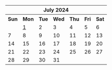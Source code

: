 <table align="center" border="0" cellpadding="0" cellspacing="0" class="month">
 <tr>
  <th class="month" colspan="7">
   July 2024
  </th>
 </tr>
 <tr>
  <th class="sun">
   Sun
  </th>
  <th class="mon">
   Mon
  </th>
  <th class="tue">
   Tue
  </th>
  <th class="wed">
   Wed
  </th>
  <th class="thu">
   Thu
  </th>
  <th class="fri">
   Fri
  </th>
  <th class="sat">
   Sat
  </th>
 </tr>
 <tr>
  <td class="noday">
  </td>
  <td class="mon">
   <a href="20240701.py">
    1
   </a>
  </td>
  <td class="tue">
   2
  </td>
  <td class="wed">
   3
  </td>
  <td class="thu">
   4
  </td>
  <td class="fri">
   5
  </td>
  <td class="sat">
   6
  </td>
 </tr>
 <tr>
  <td class="sun">
   7
  </td>
  <td class="mon">
   8
  </td>
  <td class="tue">
   9
  </td>
  <td class="wed">
   10
  </td>
  <td class="thu">
   11
  </td>
  <td class="fri">
   12
  </td>
  <td class="sat">
   13
  </td>
 </tr>
 <tr>
  <td class="sun">
   14
  </td>
  <td class="mon">
   15
  </td>
  <td class="tue">
   16
  </td>
  <td class="wed">
   17
  </td>
  <td class="thu">
   18
  </td>
  <td class="fri">
   19
  </td>
  <td class="sat">
   20
  </td>
 </tr>
 <tr>
  <td class="sun">
   21
  </td>
  <td class="mon">
   22
  </td>
  <td class="tue">
   23
  </td>
  <td class="wed">
   24
  </td>
  <td class="thu">
   25
  </td>
  <td class="fri">
   26
  </td>
  <td class="sat">
   27
  </td>
 </tr>
 <tr>
  <td class="sun">
   28
  </td>
  <td class="mon">
   29
  </td>
  <td class="tue">
   30
  </td>
  <td class="wed">
   31
  </td>
  <td class="noday">
  </td>
  <td class="noday">
  </td>
  <td class="noday">
  </td>
 </tr>
</table>
